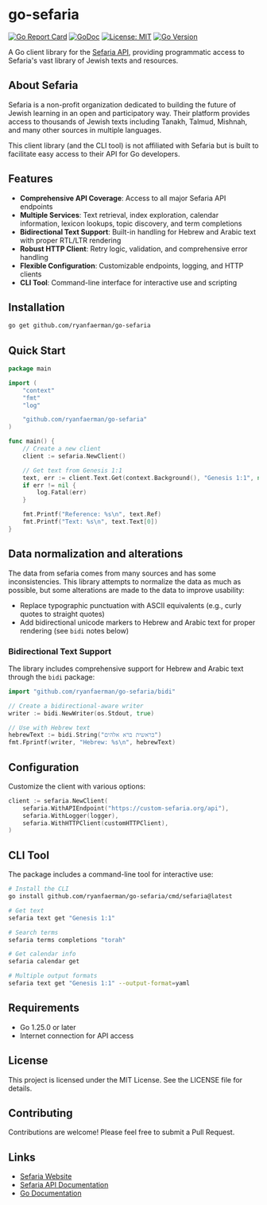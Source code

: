 # go-sefaria

[![Go Report Card](https://goreportcard.com/badge/github.com/ryanfaerman/go-sefaria)](https://goreportcard.com/report/github.com/ryanfaerman/go-sefaria)
[![GoDoc](https://godoc.org/github.com/ryanfaerman/go-sefaria?status.svg)](https://godoc.org/github.com/ryanfaerman/go-sefaria)
[![License: MIT](https://img.shields.io/badge/License-MIT-yellow.svg)](https://opensource.org/licenses/MIT)
[![Go Version](https://img.shields.io/badge/Go-1.25+-blue.svg)](https://golang.org/)

A Go client library for the [Sefaria API](https://www.sefaria.org/api), providing programmatic access to Sefaria's vast library of Jewish texts and resources.

## About Sefaria

Sefaria is a non-profit organization dedicated to building the future of Jewish learning in an open and participatory way. Their platform provides access to thousands of Jewish texts including Tanakh, Talmud, Mishnah, and many other sources in multiple languages.

This client library (and the CLI tool) is not affiliated with Sefaria but is built to facilitate easy access to their API for Go developers.

## Features

- **Comprehensive API Coverage**: Access to all major Sefaria API endpoints
- **Multiple Services**: Text retrieval, index exploration, calendar information, lexicon lookups, topic discovery, and term completions
- **Bidirectional Text Support**: Built-in handling for Hebrew and Arabic text with proper RTL/LTR rendering
- **Robust HTTP Client**: Retry logic, validation, and comprehensive error handling
- **Flexible Configuration**: Customizable endpoints, logging, and HTTP clients
- **CLI Tool**: Command-line interface for interactive use and scripting

## Installation

```bash
go get github.com/ryanfaerman/go-sefaria
```

## Quick Start

```go
package main

import (
    "context"
    "fmt"
    "log"

    "github.com/ryanfaerman/go-sefaria"
)

func main() {
    // Create a new client
    client := sefaria.NewClient()

    // Get text from Genesis 1:1
    text, err := client.Text.Get(context.Background(), "Genesis 1:1", nil)
    if err != nil {
        log.Fatal(err)
    }

    fmt.Printf("Reference: %s\n", text.Ref)
    fmt.Printf("Text: %s\n", text.Text[0])
}
```

## Data normalization and alterations

The data from sefaria comes from many sources and has some inconsistencies. This library attempts to normalize the data as much 
as possible, but some alterations are made to the data to improve usability:

- Replace typographic punctuation with ASCII equivalents (e.g., curly quotes to straight quotes)
- Add bidirectional unicode markers to Hebrew and Arabic text for proper rendering (see `bidi` notes below)


### Bidirectional Text Support

The library includes comprehensive support for Hebrew and Arabic text through the `bidi` package:

```go
import "github.com/ryanfaerman/go-sefaria/bidi"

// Create a bidirectional-aware writer
writer := bidi.NewWriter(os.Stdout, true)

// Use with Hebrew text
hebrewText := bidi.String("בראשית ברא אלהים")
fmt.Fprintf(writer, "Hebrew: %s\n", hebrewText)
```

## Configuration

Customize the client with various options:

```go
client := sefaria.NewClient(
    sefaria.WithAPIEndpoint("https://custom-sefaria.org/api"),
    sefaria.WithLogger(logger),
    sefaria.WithHTTPClient(customHTTPClient),
)
```

## CLI Tool

The package includes a command-line tool for interactive use:

```bash
# Install the CLI
go install github.com/ryanfaerman/go-sefaria/cmd/sefaria@latest

# Get text
sefaria text get "Genesis 1:1"

# Search terms
sefaria terms completions "torah"

# Get calendar info
sefaria calendar get

# Multiple output formats
sefaria text get "Genesis 1:1" --output-format=yaml
```

## Requirements

- Go 1.25.0 or later
- Internet connection for API access

## License

This project is licensed under the MIT License. See the LICENSE file for details.

## Contributing

Contributions are welcome! Please feel free to submit a Pull Request.

## Links

- [Sefaria Website](https://www.sefaria.org)
- [Sefaria API Documentation](https://www.sefaria.org/api)
- [Go Documentation](https://pkg.go.dev/github.com/ryanfaerman/go-sefaria)
